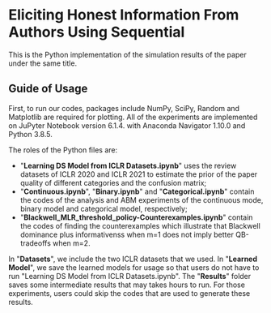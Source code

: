 # Eliciting Honest Information From Authors Using Sequential

This is the Python implementation of the simulation results of the paper under the same title. 

## Guide of Usage
First, to run our codes, packages include NumPy, SciPy, Random and Matplotlib are required for plotting. All of the experiments are implemented on JuPyter Notebook version 6.1.4. with Anaconda Navigator 1.10.0 and Python 3.8.5.

The roles of the Python files are:
* "**Learning DS Model from ICLR Datasets.ipynb**" uses the review datasets of ICLR 2020 and ICLR 2021 to estimate the prior of the paper quality of different categories and the confusion matrix;
* "**Continuous.ipynb**", "**Binary.ipynb**" and "**Categorical.ipynb**" contain the codes of the analysis and ABM experiments of the continuous mode, binary model and categorical model, respectively;
* "**Blackwell_MLR_threshold_policy-Counterexamples.ipynb**" contain the codes of finding the counterexamples which illustrate that Blackwell dominance plus informativenss when m=1 does not imply better QB-tradeoffs when m=2.

In "**Datasets**", we include the two ICLR datasets that we used. In "**Learned Model**", we save the learned models for usage so that users do not have to run "Learning DS Model from ICLR Datasets.ipynb". The "**Results**" folder saves some intermediate results that may takes hours to run. For those experiments, users could skip the codes that are used to generate these results.

